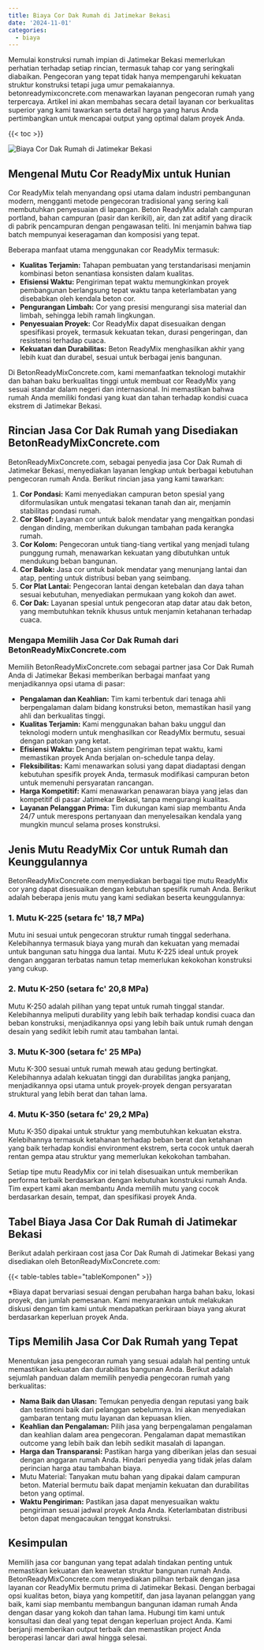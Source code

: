 ```yaml
---
title: Biaya Cor Dak Rumah di Jatimekar Bekasi
date: '2024-11-01'
categories:
  - biaya
---
```


Memulai konstruksi rumah impian di Jatimekar Bekasi memerlukan perhatian terhadap setiap rincian, termasuk tahap cor yang seringkali diabaikan. Pengecoran yang tepat tidak hanya mempengaruhi kekuatan struktur konstruksi tetapi juga umur pemakaiannya. betonreadymixconcrete.com menawarkan layanan pengecoran rumah yang terpercaya. Artikel ini akan membahas secara detail layanan cor berkualitas superior yang kami tawarkan serta detail harga yang harus Anda pertimbangkan untuk mencapai output yang optimal dalam proyek Anda.

{{< toc >}}

![Biaya Cor Dak Rumah di Jatimekar Bekasi](https://betoncor8.github.io/cor/harga-beton-readymix-concrete%20(20).png)

## Mengenal Mutu Cor ReadyMix untuk Hunian

Cor ReadyMix telah menyandang opsi utama dalam industri pembangunan modern, mengganti metode pengecoran tradisional yang sering kali membutuhkan penyesuaian di lapangan. Beton ReadyMix adalah campuran portland, bahan campuran (pasir dan kerikil), air, dan zat aditif yang diracik di pabrik pencampuran dengan pengawasan teliti. Ini menjamin bahwa tiap batch mempunyai keseragaman dan komposisi yang tepat.

Beberapa manfaat utama menggunakan cor ReadyMix termasuk:

- **Kualitas Terjamin:** Tahapan pembuatan yang terstandarisasi menjamin kombinasi beton senantiasa konsisten dalam kualitas.
- **Efisiensi Waktu:** Pengiriman tepat waktu memungkinkan proyek pembangunan berlangsung tepat waktu tanpa keterlambatan yang disebabkan oleh kendala beton cor.
- **Pengurangan Limbah:** Cor yang presisi mengurangi sisa material dan limbah, sehingga lebih ramah lingkungan.
- **Penyesuaian Proyek:** Cor ReadyMix dapat disesuaikan dengan spesifikasi proyek, termasuk kekuatan tekan, durasi pengeringan, dan resistensi terhadap cuaca.
- **Kekuatan dan Durabilitas:** Beton ReadyMix menghasilkan akhir yang lebih kuat dan durabel, sesuai untuk berbagai jenis bangunan.

Di BetonReadyMixConcrete.com, kami memanfaatkan teknologi mutakhir dan bahan baku berkualitas tinggi untuk membuat cor ReadyMix yang sesuai standar dalam negeri dan internasional. Ini memastikan bahwa rumah Anda memiliki fondasi yang kuat dan tahan terhadap kondisi cuaca ekstrem di Jatimekar Bekasi.

## Rincian Jasa Cor Dak Rumah yang Disediakan BetonReadyMixConcrete.com

BetonReadyMixConcrete.com, sebagai penyedia jasa Cor Dak Rumah di Jatimekar Bekasi, menyediakan layanan lengkap untuk berbagai kebutuhan pengecoran rumah Anda. Berikut rincian jasa yang kami tawarkan:

1. **Cor Pondasi:** Kami menyediakan campuran beton spesial yang diformulasikan untuk mengatasi tekanan tanah dan air, menjamin stabilitas pondasi rumah.
2. **Cor Sloof:** Layanan cor untuk balok mendatar yang mengaitkan pondasi dengan dinding, memberikan dukungan tambahan pada kerangka rumah.
3. **Cor Kolom:** Pengecoran untuk tiang-tiang vertikal yang menjadi tulang punggung rumah, menawarkan kekuatan yang dibutuhkan untuk mendukung beban bangunan.
4. **Cor Balok:** Jasa cor untuk balok mendatar yang menunjang lantai dan atap, penting untuk distribusi beban yang seimbang.
5. **Cor Plat Lantai:** Pengecoran lantai dengan ketebalan dan daya tahan sesuai kebutuhan, menyediakan permukaan yang kokoh dan awet.
6. **Cor Dak:** Layanan spesial untuk pengecoran atap datar atau dak beton, yang membutuhkan teknik khusus untuk menjamin ketahanan terhadap cuaca.

### Mengapa Memilih Jasa Cor Dak Rumah dari BetonReadyMixConcrete.com

Memilih BetonReadyMixConcrete.com sebagai partner jasa Cor Dak Rumah Anda di Jatimekar Bekasi memberikan berbagai manfaat yang menjadikannya opsi utama di pasar:

- **Pengalaman dan Keahlian:** Tim kami terbentuk dari tenaga ahli berpengalaman dalam bidang konstruksi beton, memastikan hasil yang ahli dan berkualitas tinggi.
- **Kualitas Terjamin:** Kami menggunakan bahan baku unggul dan teknologi modern untuk menghasilkan cor ReadyMix bermutu, sesuai dengan patokan yang ketat.
- **Efisiensi Waktu:** Dengan sistem pengiriman tepat waktu, kami memastikan proyek Anda berjalan on-schedule tanpa delay.
- **Fleksibilitas:** Kami menawarkan solusi yang dapat diadaptasi dengan kebutuhan spesifik proyek Anda, termasuk modifikasi campuran beton untuk memenuhi persyaratan rancangan.
- **Harga Kompetitif:** Kami menawarkan penawaran biaya yang jelas dan kompetitif di pasar Jatimekar Bekasi, tanpa mengurangi kualitas.
- **Layanan Pelanggan Prima:** Tim dukungan kami siap membantu Anda 24/7 untuk merespons pertanyaan dan menyelesaikan kendala yang mungkin muncul selama proses konstruksi.

## Jenis Mutu ReadyMix Cor untuk Rumah dan Keunggulannya

BetonReadyMixConcrete.com menyediakan berbagai tipe mutu ReadyMix cor yang dapat disesuaikan dengan kebutuhan spesifik rumah Anda. Berikut adalah beberapa jenis mutu yang kami sediakan beserta keunggulannya:

### 1\. Mutu K-225 (setara fc' 18,7 MPa)

Mutu ini sesuai untuk pengecoran struktur rumah tinggal sederhana. Kelebihannya termasuk biaya yang murah dan kekuatan yang memadai untuk bangunan satu hingga dua lantai. Mutu K-225 ideal untuk proyek dengan anggaran terbatas namun tetap memerlukan kekokohan konstruksi yang cukup.

### 2\. Mutu K-250 (setara fc' 20,8 MPa)

Mutu K-250 adalah pilihan yang tepat untuk rumah tinggal standar. Kelebihannya meliputi durability yang lebih baik terhadap kondisi cuaca dan beban konstruksi, menjadikannya opsi yang lebih baik untuk rumah dengan desain yang sedikit lebih rumit atau tambahan lantai.

### 3\. Mutu K-300 (setara fc' 25 MPa)

Mutu K-300 sesuai untuk rumah mewah atau gedung bertingkat. Kelebihannya adalah kekuatan tinggi dan durabilitas jangka panjang, menjadikannya opsi utama untuk proyek-proyek dengan persyaratan struktural yang lebih berat dan tahan lama.

### 4\. Mutu K-350 (setara fc' 29,2 MPa)

Mutu K-350 dipakai untuk struktur yang membutuhkan kekuatan ekstra. Kelebihannya termasuk ketahanan terhadap beban berat dan ketahanan yang baik terhadap kondisi environment ekstrem, serta cocok untuk daerah rentan gempa atau struktur yang memerlukan kekokohan tambahan.

Setiap tipe mutu ReadyMix cor ini telah disesuaikan untuk memberikan performa terbaik berdasarkan dengan kebutuhan konstruksi rumah Anda. Tim expert kami akan membantu Anda memilih mutu yang cocok berdasarkan desain, tempat, dan spesifikasi proyek Anda.

## Tabel Biaya Jasa Cor Dak Rumah di Jatimekar Bekasi

Berikut adalah perkiraan cost jasa Cor Dak Rumah di Jatimekar Bekasi yang disediakan oleh BetonReadyMixConcrete.com:

{{< table-tables table="tableKomponen" >}}

\*Biaya dapat bervariasi sesuai dengan perubahan harga bahan baku, lokasi proyek, dan jumlah pemesanan. Kami menyarankan untuk melakukan diskusi dengan tim kami untuk mendapatkan perkiraan biaya yang akurat berdasarkan keperluan proyek Anda.

## Tips Memilih Jasa Cor Dak Rumah yang Tepat

Menentukan jasa pengecoran rumah yang sesuai adalah hal penting untuk memastikan kekuatan dan durabilitas bangunan Anda. Berikut adalah sejumlah panduan dalam memilih penyedia pengecoran rumah yang berkualitas:

- **Nama Baik dan Ulasan:** Temukan penyedia dengan reputasi yang baik dan testimoni baik dari pelanggan sebelumnya. Ini akan menyediakan gambaran tentang mutu layanan dan kepuasan klien.
- **Keahlian dan Pengalaman:** Pilih jasa yang berpengalaman pengalaman dan keahlian dalam area pengecoran. Pengalaman dapat memastikan outcome yang lebih baik dan lebih sedikit masalah di lapangan.
- **Harga dan Transparansi:** Pastikan harga yang diberikan jelas dan sesuai dengan anggaran rumah Anda. Hindari penyedia yang tidak jelas dalam perincian harga atau tambahan biaya.
- Mutu Material: Tanyakan mutu bahan yang dipakai dalam campuran beton. Material bermutu baik dapat menjamin kekuatan dan durabilitas beton yang optimal.
- **Waktu Pengiriman:** Pastikan jasa dapat menyesuaikan waktu pengiriman sesuai jadwal proyek Anda Anda. Keterlambatan distribusi beton dapat mengacaukan tenggat konstruksi.

## Kesimpulan

Memilih jasa cor bangunan yang tepat adalah tindakan penting untuk memastikan kekuatan dan keawetan struktur bangunan rumah Anda. BetonReadyMixConcrete.com menyediakan pilihan terbaik dengan jasa layanan cor ReadyMix bermutu prima di Jatimekar Bekasi. Dengan berbagai opsi kualitas beton, biaya yang kompetitif, dan jasa layanan pelanggan yang baik, kami siap membantu membangun bangunan idaman rumah Anda dengan dasar yang kokoh dan tahan lama. Hubungi tim kami untuk konsultasi dan deal yang tepat dengan keperluan project Anda. Kami berjanji memberikan output terbaik dan memastikan project Anda beroperasi lancar dari awal hingga selesai.
